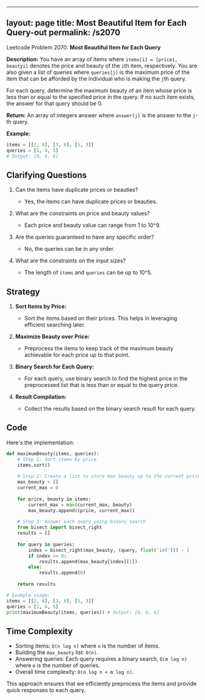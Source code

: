 
---
layout: page
title:  Most Beautiful Item for Each Query-out
permalink: /s2070
---

Leetcode Problem 2070: **Most Beautiful Item for Each Query**

**Description:**
You have an array of items where `items[i] = [pricei, beautyi]` denotes the price and beauty of the `i`th item, respectively. You are also given a list of queries where `queries[j]` is the maximum price of the item that can be afforded by the individual who is making the `j`th query. 

For each query, determine the maximum beauty of an item whose price is less than or equal to the specified price in the query. If no such item exists, the answer for that query should be 0.

**Return:** An array of integers answer where `answer[j]` is the answer to the `j`-th query.

**Example:**
```python
items = [[2, 4], [3, 6], [5, 3]]
queries = [1, 4, 5]
# Output: [0, 6, 6]
```

## Clarifying Questions

1. Can the items have duplicate prices or beauties?
   - Yes, the items can have duplicate prices or beauties.
   
2. What are the constraints on price and beauty values?
   - Each price and beauty value can range from 1 to 10^9.
   
3. Are the queries guaranteed to have any specific order?
   - No, the queries can be in any order.

4. What are the constraints on the input sizes?
   - The length of `items` and `queries` can be up to 10^5.

## Strategy

1. **Sort Items by Price:** 
   - Sort the items based on their prices. This helps in leveraging efficient searching later.

2. **Maximize Beauty over Price:**
   - Preprocess the items to keep track of the maximum beauty achievable for each price up to that point. 

3. **Binary Search for Each Query:**
   - For each query, use binary search to find the highest price in the preprocessed list that is less than or equal to the query price.
   
4. **Result Compilation:**
   - Collect the results based on the binary search result for each query.

## Code

Here's the implementation:

```python
def maximumBeauty(items, queries):
    # Step 1: Sort items by price
    items.sort()
    
    # Step 2: Create a list to store max beauty up to the current price
    max_beauty = []
    current_max = 0
    
    for price, beauty in items:
        current_max = max(current_max, beauty)
        max_beauty.append((price, current_max))
    
    # Step 3: Answer each query using binary search
    from bisect import bisect_right
    results = []
    
    for query in queries:
        index = bisect_right(max_beauty, (query, float('inf'))) - 1
        if index >= 0:
            results.append(max_beauty[index][1])
        else:
            results.append(0)
    
    return results

# Example usage:
items = [[2, 4], [3, 6], [5, 3]]
queries = [1, 4, 5]
print(maximumBeauty(items, queries)) # Output: [0, 6, 6]
```

## Time Complexity

- Sorting items: `O(n log n)` where `n` is the number of items.
- Building the `max_beauty` list: `O(n)`.
- Answering queries: Each query requires a binary search, `O(m log n)` where `m` is the number of queries.
- Overall time complexity: `O(n log n + m log n)`.

This approach ensures that we efficiently preprocess the items and provide quick responses to each query.